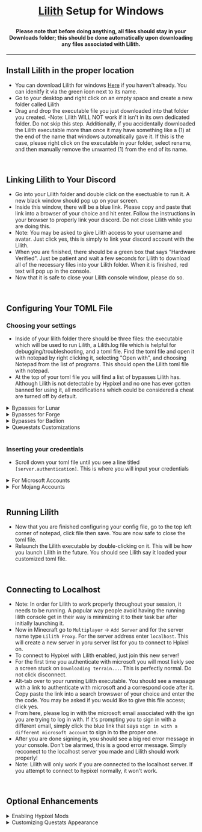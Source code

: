 <!--- Special Thanks to Sam (https://github.com/Scherso) for creating a beautiful formatting template for Lilith tutorials --->
<!--- He is a really cool guy with amazing markdown skills and you should check out his incredible work --->
<h1 align="center">

  [Lilith](https://github.com/GhqstMC/LilithReleases) Setup for Windows
  
</h1>

<h4 align="center">

Please note that before doing anything, all files should stay in your Downloads folder; this should be done automatically upon downloading any files associated with Lilith. 

</h4>

---

## Install Lilith in the proper location
- You can download Lilith for windows [Here][lilithdownload] if you haven't already. You can idenitfy it via the green icon next to its name.
- Go to your desktop and right click on an empty space and create a new folder called Lilith
- Drag and drop the executable file you just downloaded into that folder you created. 
-Note: Lilith WILL NOT work if it isn't in its own dedicated folder. Do not skip this step. Additionally, if you accidentally downloaded the Lilith executable more than once it may have something like a (1) at the end of the name that windows automatically gave it. If this is the case, please right click on the executable in your folder, select rename, and then manually remove the unwanted (1) from the end of its name.

<br />

## Linking Lilith to Your Discord
- Go into your Lilith folder and double click on the exectuable to run it. A new black window should pop up on your screen.
- Inside this window, there will be a blue link. Please copy and paste that link into a browser of your choice and hit enter. Follow the instructions in your browser to properly link your discord. Do not close Lilith while you are doing this.
- Note: You may be asked to give Lilith access to your username and avatar. Just click yes, this is simply to link your discord account with the Lilith. 
- When you are finished, there should be a green box that says "Hardware Verified". Just be patient and wait a few seconds for Lilith to download all of the necessary files into your Lilith folder. When it is finished, red text will pop up in the console.
- Now that it is safe to close your Lilith console window, please do so.

<br />

## Configuring Your TOML File

### Choosing your settings
- Inside of your lilith folder there should be three files: the executable which will be used to run Lilith, a Lilith.log file which is helpful for debugging/troubleshooting, and a toml file. Find the toml file and open it with notepad by right clicking it, selecting "Open with", and choosing Notepad from the list of programs. This should open the Lilith toml file with notepad.
- At the top of your toml file you will find a list of bypasses Lilith has. Although Lilith is not detectable by Hypixel and no one has ever gotten banned for using it, all modifications which could be considered a cheat are turned off by default.

<details>
  <summary>
    Bypasses for Lunar</summary>
  
  #### Enabling Lunar Bypasses
  - To renable freelook and autotexthotkey on Lunar Client for Hypixel set `lunar = false` to `lunar = true`
  - To enable 1.7 hits for better hit regeistration on Lunar Client set `LunarHitReg = false` to `LunarHitReg = true`
  - To enable Lunar Client staff mods like an X-ray module built into Lunar set `LunarCheats = false` to `LunarCheats = true`
  
</details>

<details>
  <summary>
    Bypasses for Forge</summary>
  
  #### Enabling Forge Bypasses
  - To hide your forge mods list from Hypixel and make Hypixel think you are on vanilla keep `forge = true` as is.

</details>

<details>
  <summary>
    Bypasses for Badlion</summary>
  
  #### Enabling Forge Bypasses
  - To enable all disabled mods on Badlion on Hypixel set `Badlion = false` to `Badlion = true`.

</details>

<details>
  <summary>
    Queuestats Customizations</summary>
  
  #### Customizing Lilith Stat-checking
  - The default stat checking mode of Lilith is to show the overall gamemode stats. For example, if you were to queue a solo bridge game, Lilith will show the opponent's bridge overall stats. If you would like to set the stat checking mode to all duels gamemodes overall set `overall = false` to `overall = true`. You will have to scroll down a bit to find this.
  - If you would like to see your own stats as well as your opponent's set `ShowOwnStats = false` to `ShowownStats = true`.

</details>

<br />

### Inserting your credentials
- Scroll down your toml file until you see a line titled `[server.authentication]`. This is where you will input your credentials

<details>
  <summary>
       For Microsoft Accounts</summary>
     
  #### Microsoft Authentication 
  1. **You will see** `ExampleMicrosoftAccount = ['microsoft.account.email@example.com', '', 'microsoft']`
  2. **Replace** `ExampleMicrosoftAccount` **with your Minecraft Account Username, also known as your In Game Name.** 
  3. **Replace** `microsoft.account.email@example.com` **with your email address accociated with your Microsoft Account.**
  
     **Note: do NOT replace** `microsoft` **or the blank field** `''` **with any other text.**
  
</details>

<details>
  <summary>
       For Mojang Accounts</summary>
     
  #### Mojang Authentication 
  1. **You will see** `ExampleMojangAccount = ['mojang.account.email@example.com', 'password goes here!']`
  2. **Replace** `ExampleMojangAccount` **with your Minecraft Account Username, also known as your In Game Name.** 
  3. **Replace** `mojang.account.email@example.com` **with your email address accociated with your Mojang Account.**
  4. **Replace** `password goes here!` **with the password you use to log into your Mojang Account.**
  
</details>

<br />

## Running Lilith
- Now that you are finished configuring your config file, go to the top left corner of notepad, click file then save. You are now safe to close the toml file.
- Relaunch the Lilith executable by double-clicking on it. This will be how you launch Lilith in the future. You should see Lilith say it loaded your customized toml file.

<br />

## Connecting to Localhost
- Note: In order for Lilith to work properly throughout your session, it needs to be running. A popular way people avoid having the running lilith console get in their way is minimizing it to their task bar after initially launching it.
- Now in Minecraft go to `Multiplayer` -> `Add Server` and for the server name type `Lilith Proxy`. For the server address enter `localhost`. This will create a new server in yoru server list for you to connect to Hpixel on. 
- To connect to Hypixel with Lilith enabled, just join this new server!
- For the first time you authenticate with microsoft you will most liekly see a screen stuck on `Downloading terrain...`. This is perfectly normal. Do not click disconnect.
- Alt-tab over to your running Lilith executable. You should see a message with a link to authenticate with microsoft and a correspond code after it. Copy paste the link into a search browswer of your choice and enter the the code. You may be asked if you would like to give this file access; click yes. 
- From here, please log in with the microsoft email associated with the ign you are trying to log in with. If it's prompting you to sign in with a different email, simply click the blue link that says `sign in with a different microsoft account` to sign in to the proper one. 
- After you are done signing in, you should see a big red error message in your console. Don't be alarmed, this is a good error message. Simply recconect to the localhost server you made and Lilith should work properly!
- Note: Lilith will only work if you are connected to the localhost server. If you attempt to connect to hypixel normally, it won't work.

<br/>

## Optional Enhancements

<details>
  <summary>
    Enabling Hypixel Mods</summary>
  
  #### Enabling Hypixel Mods

</details>

<details>
  <summary>
    Customizing Questats Appearance</summary>
  
  #### Questats Customization

</details>


[lilithdownload]: https://github.com/GhqstMC/LilithReleases/releases/download/0.6.0-alpha.3/lilith-win-0-6-0-alpha-3